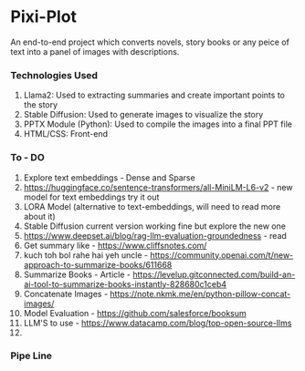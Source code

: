 # Pixi-Plot
An end-to-end project which converts novels, story books or any peice of text into a panel of images with descriptions.

### Technologies Used
1. Llama2: Used to extracting summaries and create important points to the story
2. Stable Diffusion: Used to generate images to visualize the story
3. PPTX Module (Python): Used to compile the images into a final PPT file
4. HTML/CSS: Front-end

### To - DO
1. Explore text embeddings - Dense and Sparse
2. https://huggingface.co/sentence-transformers/all-MiniLM-L6-v2 - new model for text embeddings try it out
3. LORA Model (alternative to text-embeddings, will need to read more about it)
4. Stable Diffusion current version working fine but explore the new one
5. https://www.deepset.ai/blog/rag-llm-evaluation-groundedness - read
6. Get summary like - https://www.cliffsnotes.com/
7. kuch toh bol rahe hai yeh uncle - https://community.openai.com/t/new-approach-to-summarize-books/611668
8. Summarize Books - Article - https://levelup.gitconnected.com/build-an-ai-tool-to-summarize-books-instantly-828680c1ceb4
9. Concatenate Images - https://note.nkmk.me/en/python-pillow-concat-images/
10. Model Evaluation - https://github.com/salesforce/booksum
11. LLM'S to use - https://www.datacamp.com/blog/top-open-source-llms
12. 

### Pipe Line

